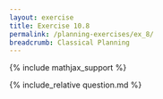 ```yaml
---
layout: exercise
title: Exercise 10.8
permalink: /planning-exercises/ex_8/
breadcrumb: Classical Planning
---
```


{% include mathjax_support %}

<div><i class="arrow-up loader" data-chapter="planning-exercises" data-exercise="ex_8" data-rating="0"></i></div>
{% include_relative question.md %}
